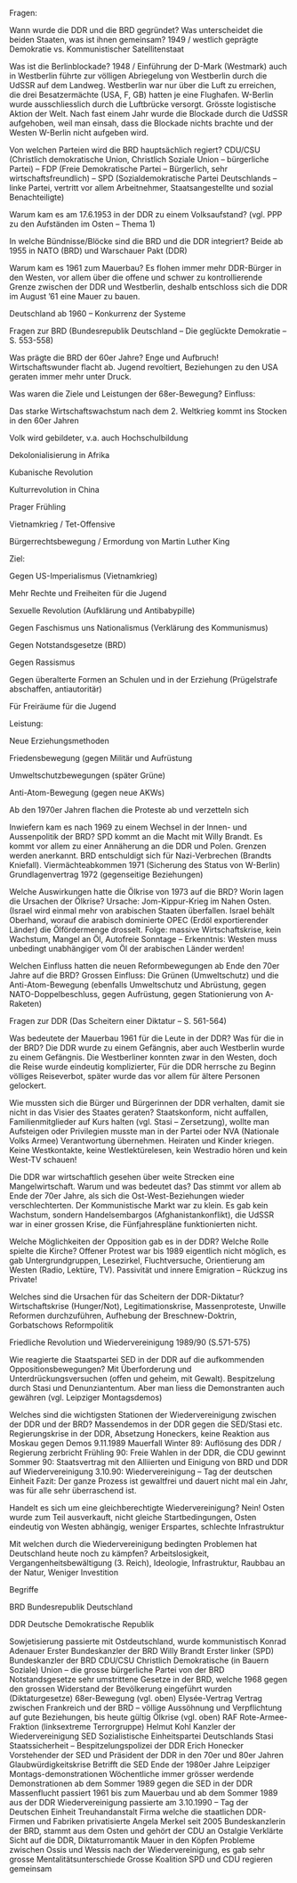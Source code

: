 Fragen:

Wann wurde die DDR und die BRD gegründet? Was unterscheidet die beiden Staaten, was ist ihnen gemeinsam?
1949 / westlich geprägte Demokratie vs. Kommunistischer Satellitenstaat

Was ist die Berlinblockade?
1948 / Einführung der D-Mark (Westmark) auch in Westberlin führte zur völligen Abriegelung von Westberlin durch die UdSSR auf dem Landweg. Westberlin war nur über die Luft zu erreichen, die drei Besatzermächte (USA, F, GB) hatten je eine Flughafen. W-Berlin wurde ausschliesslich durch die Luftbrücke versorgt. Grösste logistische Aktion der Welt. Nach fast einem Jahr wurde die Blockade durch die UdSSR aufgehoben, weil man einsah, dass die Blockade nichts brachte und der Westen W-Berlin nicht aufgeben wird.

Von welchen Parteien wird die BRD hauptsächlich regiert?
CDU/CSU (Christlich demokratische Union, Christlich Soziale Union – bürgerliche Partei) – FDP (Freie Demokratische Partei – Bürgerlich, sehr wirtschaftsfreundlich) – SPD (Sozialdemokratische Partei Deutschlands – linke Partei, vertritt vor allem Arbeitnehmer, Staatsangestellte und sozial Benachteiligte)

Warum kam es am 17.6.1953 in der DDR zu einem Volksaufstand?
(vgl. PPP zu den Aufständen im Osten – Thema 1)

In welche Bündnisse/Blöcke sind die BRD und die DDR integriert?
Beide ab 1955 in NATO (BRD) und Warschauer Pakt (DDR)

Warum kam es 1961 zum Mauerbau?
Es flohen immer mehr DDR-Bürger in den Westen, vor allem über die offene und schwer zu kontrollierende Grenze zwischen der DDR und Westberlin, deshalb entschloss sich die DDR im August ’61 eine Mauer zu bauen.

 

Deutschland ab 1960 – Konkurrenz der Systeme

Fragen zur BRD (Bundesrepublik Deutschland – Die geglückte Demokratie – S. 553-558)

Was prägte die BRD der 60er Jahre?
Enge und Aufbruch! Wirtschaftswunder flacht ab. Jugend revoltiert, Beziehungen zu den USA geraten immer mehr unter Druck.

Was waren die Ziele und Leistungen der 68er-Bewegung?
Einfluss:

Das starke Wirtschaftswachstum nach dem 2. Weltkrieg kommt ins Stocken in den 60er Jahren

Volk wird gebildeter, v.a. auch Hochschulbildung

Dekolonialisierung in Afrika

Kubanische Revolution

Kulturrevolution in China

Prager Frühling

Vietnamkrieg / Tet-Offensive

Bürgerrechtsbewegung / Ermordung von Martin Luther King

 

Ziel:

Gegen US-Imperialismus (Vietnamkrieg)

Mehr Rechte und Freiheiten für die Jugend 

Sexuelle Revolution (Aufklärung und Antibabypille)

Gegen Faschismus uns Nationalismus (Verklärung des Kommunismus)

Gegen Notstandsgesetze (BRD)

Gegen Rassismus

Gegen überalterte Formen an Schulen und in der Erziehung (Prügelstrafe abschaffen, antiautoritär)

Für Freiräume für die Jugend

 

 

Leistung:

Neue Erziehungsmethoden

Friedensbewegung (gegen Militär und Aufrüstung

Umweltschutzbewegungen (später Grüne)

Anti-Atom-Bewegung (gegen neue AKWs)

Ab den 1970er Jahren flachen die Proteste ab und verzetteln sich

 

Inwiefern kam es nach 1969 zu einem Wechsel in der Innen- und Aussenpolitik der BRD?
SPD kommt an die Macht mit Willy Brandt. Es kommt vor allem zu einer Annäherung an die DDR und Polen. Grenzen werden anerkannt. BRD entschuldigt sich für Nazi-Verbrechen (Brandts Kniefall). Viermächteabkommen 1971 (Sicherung des Status von W-Berlin) Grundlagenvertrag 1972 (gegenseitige Beziehungen)

Welche Auswirkungen hatte die Ölkrise von 1973 auf die BRD? Worin lagen die Ursachen der Ölkrise?
Ursache: Jom-Kippur-Krieg im Nahen Osten. (Israel wird einmal mehr von arabischen Staaten überfallen. Israel behält Oberhand, worauf die arabisch dominierte OPEC (Erdöl exportierender Länder) die Ölfördermenge drosselt. Folge: massive Wirtschaftskrise, kein Wachstum, Mangel an Öl, Autofreie Sonntage – Erkenntnis: Westen muss unbedingt unabhängiger vom Öl der arabischen Länder werden!

Welchen Einfluss hatten die neuen Reformbewegungen ab Ende den 70er Jahre auf die BRD?
Grossen Einfluss: Die Grünen (Umweltschutz) und die Anti-Atom-Bewegung (ebenfalls Umweltschutz und Abrüstung, gegen NATO-Doppelbeschluss, gegen Aufrüstung, gegen Stationierung von A-Raketen)

Fragen zur DDR (Das Scheitern einer Diktatur – S. 561-564)

Was bedeutete der Mauerbau 1961 für die Leute in der DDR? Was für die in der BRD?
Die DDR wurde zu einem Gefängnis, aber auch Westberlin wurde zu einem Gefängnis. Die Westberliner konnten zwar in den Westen, doch die Reise wurde eindeutig komplizierter, Für die DDR herrsche zu Beginn völliges Reiseverbot, später wurde das vor allem für ältere Personen gelockert.

Wie mussten sich die Bürger und Bürgerinnen der DDR verhalten, damit sie nicht in das Visier des Staates geraten?
Staatskonform, nicht auffallen, Familienmitglieder auf Kurs halten (vgl. Stasi – Zersetzung), wollte man Aufsteigen oder Privilegien musste man in der Partei oder NVA (Nationale Volks Armee) Verantwortung übernehmen. Heiraten und Kinder kriegen. Keine Westkontakte, keine Westlektürelesen, kein Westradio hören und kein West-TV schauen!

Die DDR war wirtschaftlich gesehen über weite Strecken eine Mangelwirtschaft. Warum und was bedeutet das?
Das stimmt vor allem ab Ende der 70er Jahre, als sich die Ost-West-Beziehungen wieder verschlechterten. Der Kommunistische Markt war zu klein. Es gab kein Wachstum, sondern Handelsembargos (Afghanistankonflikt), die UdSSR war in einer grossen Krise, die Fünfjahrespläne funktionierten nicht.

Welche Möglichkeiten der Opposition gab es in der DDR? Welche Rolle spielte die Kirche?
Offener Protest war bis 1989 eigentlich nicht möglich, es gab Untergrundgruppen, Lesezirkel, Fluchtversuche, Orientierung am Westen (Radio, Lektüre, TV). Passivität und innere Emigration – Rückzug ins Private!

Welches sind die Ursachen für das Scheitern der DDR-Diktatur?
Wirtschaftskrise (Hunger/Not), Legitimationskrise, Massenproteste, Unwille Reformen durchzuführen, Aufhebung der Breschnew-Doktrin, Gorbatschows Reformpolitik

Friedliche Revolution und Wiedervereinigung 1989/90 (S.571-575)

Wie reagierte die Staatspartei SED in der DDR auf die aufkommenden Oppositionsbewegungen?
Mit Überforderung und Unterdrückungsversuchen (offen und geheim, mit Gewalt). Bespitzelung durch Stasi und Denunziantentum. Aber man liess die Demonstranten auch gewähren (vgl. Leipziger Montagsdemos)

Welches sind die wichtigsten Stationen der Wiedervereinigung zwischen der DDR und der BRD?
Massendemos in der DDR gegen die SED/Stasi etc.
Regierungskrise in der DDR, Absetzung Honeckers, keine Reaktion aus Moskau gegen Demos
9.11.1989 Mauerfall
 Winter 89: Auflösung des DDR / Regierung zerbricht
Frühling 90: Freie Wahlen in der DDR, die CDU gewinnt
Sommer 90: Staatsvertrag mit den Alliierten und Einigung von BRD und DDR auf Wiedervereinigung
3.10.90: Wiedervereinigung – Tag der deutschen Einheit
Fazit: Der ganze Prozess ist gewaltfrei und dauert nicht mal ein Jahr, was für alle sehr überraschend ist.

Handelt es sich um eine gleichberechtigte Wiedervereinigung?
Nein! Osten wurde zum Teil ausverkauft, nicht gleiche Startbedingungen, Osten eindeutig von Westen abhängig, weniger Erspartes, schlechte Infrastruktur

Mit welchen durch die Wiedervereinigung bedingten Problemen hat Deutschland heute noch zu kämpfen?
Arbeitslosigkeit, Vergangenheitsbewältigung (3. Reich), Ideologie, Infrastruktur, Raubbau an der Natur, Weniger Investition

Begriffe



BRD
Bundesrepublik Deutschland

DDR
Deutsche Demokratische Republik

Sowjetisierung passierte mit Ostdeutschland, wurde kommunistisch
Konrad Adenauer Erster Bundeskanzler der BRD
Willy Brandt Erster linker (SPD) Bundeskanzler der BRD
CDU/CSU Christlich Demokratische (in Bauern Soziale) Union – die grosse bürgerliche Partei von der BRD
Notstandsgesetze sehr umstrittene Gesetze in der BRD, welche 1968 gegen den grossen Widerstand der Bevölkerung eingeführt wurden (Diktaturgesetze)
68er-Bewegung (vgl. oben)
Elysée-Vertrag Vertrag zwischen Frankreich und der BRD – völlige Aussöhnung und Verpflichtung auf gute Beziehungen, bis heute gültig
Ölkrise (vgl. oben)
RAF Rote-Armee-Fraktion (linksextreme Terrorgruppe)
Helmut Kohl Kanzler der Wiedervereinigung
SED Sozialistische Einheitspartei Deutschlands
Stasi Staatssicherheit – Bespitzelungspolizei der DDR
Erich Honecker Vorstehender der SED und Präsident der DDR in den 70er und 80er Jahren
Glaubwürdigkeitskrise Betrifft die SED Ende der 1980er Jahre
Leipziger Montags-demonstrationen Wöchentliche immer grösser werdende Demonstrationen ab dem Sommer 1989 gegen die SED in der DDR
Massenflucht passiert 1961 bis zum Mauerbau und ab dem Sommer 1989 aus der DDR
Wiedervereinigung passierte am 3.10.1990 – Tag der Deutschen Einheit
Treuhandanstalt Firma welche die staatlichen DDR-Firmen und Fabriken privatisierte
Angela Merkel seit 2005 Bundeskanzlerin der BRD, stammt aus dem Osten und gehört der CDU an
Ostalgie Verklärte Sicht auf die DDR, Diktaturromantik
Mauer in den Köpfen Probleme zwischen Ossis und Wessis nach der Wiedervereinigung, es gab sehr grosse Mentalitätsunterschiede
Grosse Koalition SPD und CDU regieren gemeinsam